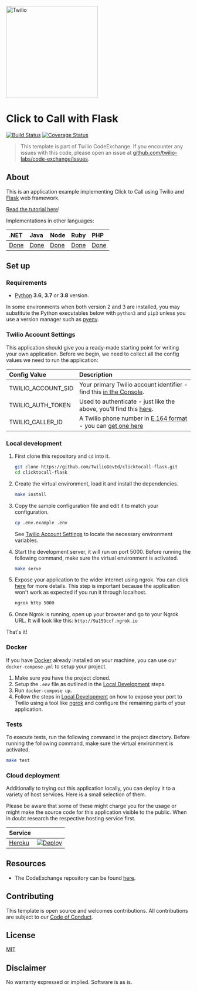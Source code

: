 <a href="https://www.twilio.com">
  <img src="https://static0.twilio.com/marketing/bundles/marketing/img/logos/wordmark-red.svg" alt="Twilio" width="250" />
</a>

# Click to Call with Flask

[![Build Status](https://travis-ci.org/TwilioDevEd/clicktocall-flask.svg?branch=master)](https://travis-ci.org/TwilioDevEd/clicktocall-flask)
[![Coverage Status](https://coveralls.io/repos/TwilioDevEd/clicktocall-flask/badge.svg)](https://coveralls.io/r/TwilioDevEd/clicktocall-flask)

> This template is part of Twilio CodeExchange. If you encounter any issues with this code, please open an issue at [github.com/twilio-labs/code-exchange/issues](https://github.com/twilio-labs/code-exchange/issues).

## About

This is an application example implementing Click to Call using Twilio and [Flask](http://flask.pocoo.org/) web framework.

[Read the tutorial here](https://www.twilio.com/docs/voice/tutorials/click-to-call)!

Implementations in other languages:

| .NET | Java | Node | Ruby | PHP |
| :--- | :--- | :----- | :-- | :--- |
| [Done](https://github.com/TwilioDevEd/clicktocall-csharp)  | [Done](https://github.com/TwilioDevEd/clicktocall-spring)  | [Done](https://github.com/TwilioDevEd/clicktocall-node)  | [Done](https://github.com/TwilioDevEd/clicktocall-rails) | [Done](https://github.com/TwilioDevEd/clicktocall-php)  |


## Set up

### Requirements

- [Python](https://www.python.org/) **3.6**, **3.7** or **3.8** version.

In some environments when both version 2
and 3 are installed, you may substitute the Python executables below with
`python3` and `pip3` unless you use a version manager such as
[pyenv](https://github.com/pyenv/pyenv).

### Twilio Account Settings

This application should give you a ready-made starting point for writing your own application.
Before we begin, we need to collect all the config values we need to run the application:

| Config Value | Description                                                                                                                                                  |
| :---------------- | :----------------------------------------------------------------------------------------------------------------------------------------------------------- |
| TWILIO_ACCOUNT_SID  | Your primary Twilio account identifier - find this [in the Console](https://www.twilio.com/console/project/settings).|
| TWILIO_AUTH_TOKEN   | Used to authenticate - just like the above, you'll find this [here](https://www.twilio.com/console/project/settings).|
| TWILIO_CALLER_ID | A Twilio phone number in [E.164 format](https://en.wikipedia.org/wiki/E.164) - you can [get one here](https://www.twilio.com/console/phone-numbers/incoming) |

### Local development

1. First clone this repository and `cd` into it.

   ```bash
   git clone https://github.com/TwilioDevEd/clicktocall-flask.git
   cd clicktocall-flask
   ```

2. Create the virtual environment, load it and install the dependencies.

    ```bash
    make install
    ```

3. Copy the sample configuration file and edit it to match your configuration.

   ```bash
   cp .env.example .env
   ```

   See [Twilio Account Settings](#twilio-account-settings) to locate the necessary environment variables.

4. Start the development server, it will run on port 5000. Before running the following command, make sure the virtual environment is activated.

   ```bash
   make serve
   ```

5. Expose your application to the wider internet using ngrok. You can click
   [here](https://www.twilio.com/blog/2015/09/6-awesome-reasons-to-use-ngrok-when-testing-webhooks.html) for more details. This step
   is important because the application won't work as expected if you run it through
   localhost.

   ```bash
   ngrok http 5000
   ```

6. Once Ngrok is running, open up your browser and go to your Ngrok URL. It will
look like this: `http://9a159ccf.ngrok.io`

That's it!

### Docker

If you have [Docker](https://www.docker.com/) already installed on your machine, you can use our `docker-compose.yml` to setup your project.

1. Make sure you have the project cloned.
2. Setup the `.env` file as outlined in the [Local Development](#local-development) steps.
3. Run `docker-compose up`.
4. Follow the steps in [Local Development](#local-development) on how to expose your port to Twilio using a tool like [ngrok](https://ngrok.com/) and configure the remaining parts of your application.


### Tests

To execute tests, run the following command in the project directory. Before running the following command, make sure the virtual environment is activated.

```bash
make test
```

### Cloud deployment

Additionally to trying out this application locally, you can deploy it to a variety of host services. Here is a small selection of them.

Please be aware that some of these might charge you for the usage or might make the source code for this application visible to the public. When in doubt research the respective hosting service first.

| Service                           |                                                                                                                                                                                                                           |
| :-------------------------------- | :------------------------------------------------------------------------------------------------------------------------------------------------------------------------------------------------------------------------ |
| [Heroku](https://www.heroku.com/) | [![Deploy](https://www.herokucdn.com/deploy/button.svg)](https://heroku.com/deploy)                                                                                                                                       |

## Resources

- The CodeExchange repository can be found [here](https://github.com/twilio-labs/code-exchange/).

## Contributing

This template is open source and welcomes contributions. All contributions are subject to our [Code of Conduct](https://github.com/twilio-labs/.github/blob/master/CODE_OF_CONDUCT.md).

## License

[MIT](http://www.opensource.org/licenses/mit-license.html)

## Disclaimer

No warranty expressed or implied. Software is as is.

[twilio]: https://www.twilio.com

